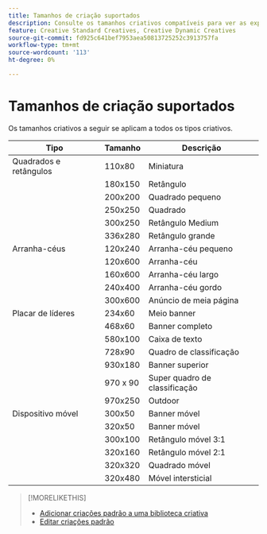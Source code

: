 ```yaml
---
title: Tamanhos de criação suportados
description: Consulte os tamanhos criativos compatíveis para ver as experiências do anúncio.
feature: Creative Standard Creatives, Creative Dynamic Creatives
source-git-commit: fd925c641bef7953aea50813725252c3913757fa
workflow-type: tm+mt
source-wordcount: '113'
ht-degree: 0%

---
```


# Tamanhos de criação suportados

<!-- verify the description for 320x160 (I'm guessing mobile 2:1 rectangle?) and 930x180 (GGL says top banner)?) -->

Os tamanhos criativos a seguir se aplicam a todos os tipos criativos.

<!-- 
| Squares and Rectangles | 110x80 | Thumbnail |
| | 640x360 | Video |
-->

| Tipo | Tamanho | Descrição |
| --- | --- | --- |
| Quadrados e retângulos | 110x80 | Miniatura |
| | 180x150 | Retângulo |
| | 200x200 | Quadrado pequeno |
| | 250x250 | Quadrado |
| | 300x250 | Retângulo Medium |
| | 336x280 | Retângulo grande |
| Arranha-céus | 120x240 | Arranha-céu pequeno |
| | 120x600 | Arranha-céu |
| | 160x600 | Arranha-céu largo |
| | 240x400 | Arranha-céu gordo |
| | 300x600 | Anúncio de meia página |
| Placar de líderes | 234x60 | Meio banner |
| | 468x60 | Banner completo |
| | 580x100 | Caixa de texto |
| | 728x90 | Quadro de classificação |
| | 930x180 | Banner superior |
| | 970 x 90 | Super quadro de classificação |
| | 970x250 | Outdoor |
| Dispositivo móvel | 300x50 | Banner móvel |
| | 320x50 | Banner móvel |
| | 300x100 | Retângulo móvel 3:1 |
| | 320x160 | Retângulo móvel 2:1 |
| | 320x320 | Quadrado móvel |
| | 320x480 | Móvel intersticial |

>[!MORELIKETHIS]
>
>* [Adicionar criações padrão a uma biblioteca criativa](creative-add-standard.md)
>* [Editar criações padrão](/help/creative/creative-libraries/creative-edit-standard.md)
